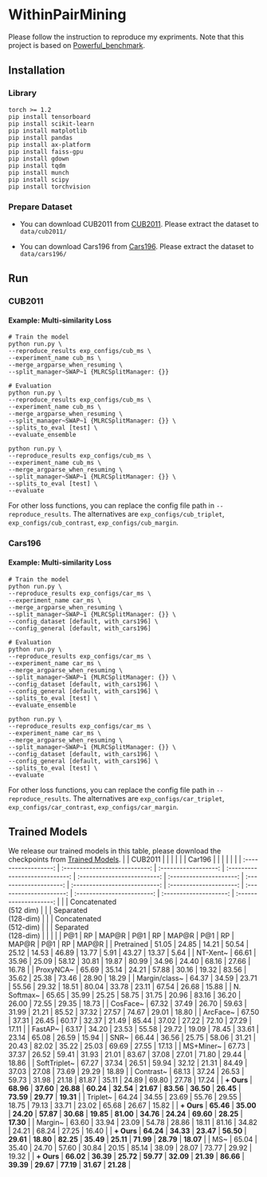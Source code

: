 
# WithinPairMining
Please follow the instruction to reproduce my expriments. Note that this project is based on [Powerful_benchmark](https://kevinmusgrave.github.io/powerful-benchmarker/).

## Installation
### Library
    torch >= 1.2
    pip install tensorboard    
    pip install scikit-learn    
    pip install matplotlib 
    pip install pandas  
    pip install ax-platform  
    pip install faiss-gpu
    pip install gdown
    pip install tqdm
    pip install munch
    pip install scipy
    pip install torchvision
### Prepare Dataset 

 - You can download CUB2011 from  [CUB2011](http://www.vision.caltech.edu/visipedia/CUB-200-2011.html).
   Please extract the dataset to `data/cub2011/`
   
 - You can download Cars196 from [Cars196](https://ai.stanford.edu/~jkrause/cars/car_dataset.html).
   Please extract the dataset to `data/cars196/`

## Run
### CUB2011
####  Example: Multi-similarity Loss

    # Train the model
    python run.py \
    --reproduce_results exp_configs/cub_ms \
    --experiment_name cub_ms \
    --merge_argparse_when_resuming \
    --split_manager~SWAP~1 {MLRCSplitManager: {}}
    
    # Evaluation
    python run.py \
    --reproduce_results exp_configs/cub_ms \
    --experiment_name cub_ms \
    --merge_argparse_when_resuming \
    --split_manager~SWAP~1 {MLRCSplitManager: {}} \
    --splits_to_eval [test] \
    --evaluate_ensemble
    
    python run.py \
    --reproduce_results exp_configs/cub_ms \
    --experiment_name cub_ms \
    --merge_argparse_when_resuming \
    --split_manager~SWAP~1 {MLRCSplitManager: {}} \
    --splits_to_eval [test] \
    --evaluate

For other loss functions, you can replace the config file path in `--reproduce_results`. The alternatives are `exp_configs/cub_triplet`, `exp_configs/cub_contrast`, `exp_configs/cub_margin`.

### Cars196
####  Example: Multi-similarity Loss
    # Train the model
    python run.py \
    --reproduce_results exp_configs/car_ms \
    --experiment_name car_ms \
    --merge_argparse_when_resuming \
    --split_manager~SWAP~1 {MLRCSplitManager: {}} \
    --config_dataset [default, with_cars196] \
	--config_general [default, with_cars196] 
    
    # Evaluation
    python run.py \
    --reproduce_results exp_configs/car_ms \
    --experiment_name car_ms \
    --merge_argparse_when_resuming \
    --split_manager~SWAP~1 {MLRCSplitManager: {}} \
    --config_dataset [default, with_cars196] \
	--config_general [default, with_cars196] \
    --splits_to_eval [test] \
    --evaluate_ensemble
    
    python run.py \
    --reproduce_results exp_configs/car_ms \
    --experiment_name car_ms \
    --merge_argparse_when_resuming \
    --split_manager~SWAP~1 {MLRCSplitManager: {}} \
    --config_dataset [default, with_cars196] \
	--config_general [default, with_cars196] \
    --splits_to_eval [test] \
    --evaluate
For other loss functions, you can replace the config file path in `--reproduce_results`. The alternatives are `exp_configs/car_triplet`, `exp_configs/car_contrast`, `exp_configs/car_margin`.

## Trained Models
We release our trained models in this table, please download the checkpoints from [Trained Models](https://drive.google.com/drive/folders/17OTN1rprnRk2eazJ-Xspl4_jiAdC4t_G?usp=sharing). 
|                      | CUB2011                       |                      |                                |                             |                         |                        | Car196                        |                         |                         |                            |                        |                        |
| :------------------: | :---------------------------: | :------------------: | :----------------------------: | :-------------------------: | :---------------------: | :--------------------: | :---------------------------: | :---------------------: | :---------------------: | :------------------------: | :--------------------: | :--------------------: |
|                      | Concatenated <br>  (512 dim)  |                      |                                | Separated <br>   (128-dim)  |                         |                        | Concatenated <br>  (512-dim)  |                         |                         | Separated <br>  (128-dim)  |                        |                        |
|                      | P@1                           | RP                   | MAP@R                          | P@1                         | RP                      | MAP@R                  | P@1                           | RP                      | MAP@R                   | P@1                        | RP                     | MAP@R                  |
| Pretrained           | 51\.05                        | 24\.85               | 14\.21                         | 50\.54                      | 25\.12                  | 14\.53                 | 46\.89                        | 13\.77                  | 5\.91                   | 43\.27                     | 13\.37                 | 5\.64                  |
| NT-Xent~             | 66\.61                        | 35\.96               | 25\.09                         | 58\.12                      | 30\.81                  | 19\.87                 | 80\.99                        | 34\.96                  | 24\.40                  | 68\.16                     | 27\.66                 | 16\.78                 |
| ProxyNCA~            | 65\.69                        | 35\.14               | 24\.21                         | 57\.88                      | 30\.16                  | 19\.32                 | 83\.56                        | 35\.62                  | 25\.38                  | 73\.46                     | 28\.90                 | 18\.29                 |
| Margin/class~        | 64\.37                        | 34\.59               | 23\.71                         | 55\.56                      | 29\.32                  | 18\.51                 | 80\.04                        | 33\.78                  | 23\.11                  | 67\.54                     | 26\.68                 | 15\.88                 |
| N. Softmax~          | 65\.65                        | 35\.99               | 25\.25                         | 58\.75                      | 31\.75                  | 20\.96                 | 83\.16                        | 36\.20                  | 26\.00                  | 72\.55                     | 29\.35                 | 18\.73                 |
| CosFace~             | 67\.32                        | 37\.49               | 26\.70                         | 59\.63                      | 31\.99                  | 21\.21                 | 85\.52                        | 37\.32                  | 27\.57                  | 74\.67                     | 29\.01                 | 18\.80                 |
| ArcFace~             | 67\.50                        | 37\.31               | 26\.45                         | 60\.17                      | 32\.37                  | 21\.49                 | 85\.44                        | 37\.02                  | 27\.22                  | 72\.10                     | 27\.29                 | 17\.11                 |
| FastAP~              | 63\.17                        | 34\.20               | 23\.53                         | 55\.58                      | 29\.72                  | 19\.09                 | 78\.45                        | 33\.61                  | 23\.14                  | 65\.08                     | 26\.59                 | 15\.94                 |
| SNR~                 | 66\.44                        | 36\.56               | 25\.75                         | 58\.06                      | 31\.21                  | 20\.43                 | 82\.02                        | 35\.22                  | 25\.03                  | 69\.69                     | 27\.55                 | 17\.13                 |
| MS+Miner~            | 67\.73                        | 37\.37               | 26\.52                         | 59\.41                      | 31\.93                  | 21\.01                 | 83\.67                        | 37\.08                  | 27\.01                  | 71\.80                     | 29\.44                 | 18\.86                 |
| SoftTriplet~         | 67\.27                        | 37\.34               | 26\.51                         | 59\.94                      | 32\.12                  | 21\.31                 | 84\.49                        | 37\.03                  | 27\.08                  | 73\.69                     | 29\.29                 | 18\.89                 |
| Contrast~            | 68\.13                        | 37\.24               | 26\.53                         | 59\.73                      | 31\.98                  | 21\.18                 | 81\.87                        | 35\.11                  | 24\.89                  | 69\.80                     | 27\.78                 | 17\.24                 |
| **+ Ours**           | **68\.96**                    | **37\.60**           | **26\.88**                     | **60\.24**                  | **32\.54**              | **21\.67**             | **83\.56**                    | **36\.50**              | **26\.45**              | **73\.59**                 | **29\.77**             | **19\.31**             |
| Triplet~             | 64\.24                        | 34\.55               | 23\.69                         | 55\.76                      | 29\.55                  | 18\.75                 | 79\.13                        | 33\.71                  | 23\.02                  | 65\.68                     | 26\.67                 | 15\.82                 |
| **+ Ours**           | **65\.46**                    | **35\.00**           | **24\.20**                     | **57\.87**                  | **30\.68**              | **19\.85**             | **81\.00**                    | **34\.76**              | **24\.24**              | **69\.60**                 | **28\.25**             | **17\.30**             |
| Margin~              | 63\.60                        | 33\.94               | 23\.09                         | 54\.78                      | 28\.86                  | 18\.11                 | 81\.16                        | 34\.82                  | 24\.21                  | 68\.24                     | 27\.25                 | 16\.40                 |
| **+ Ours**           | **64\.24**                    | **34\.33**           | **23\.47**                     | **56\.50**                  | **29\.61**              | **18\.80**             | **82\.25**                    | **35\.49**              | **25\.11**              | **71\.99**                 | **28\.79**             | **18\.07**             |
| MS~                  | 65\.04                        | 35\.40               | 24\.70                         | 57\.60                      | 30\.84                  | 20\.15                 | 85\.14                        | 38\.09                  | 28\.07                  | 73\.77                     | 29\.92                 | 19\.32                 |
| **+ Ours**           | **66\.02**                    | **36\.39**           | **25\.72**                     | **59\.77**                  | **32\.09**              | **21\.39**             | **86\.66**                    | **39\.39**              | **29\.67**              | **77\.19**                 | **31\.67**             | **21\.28**             |